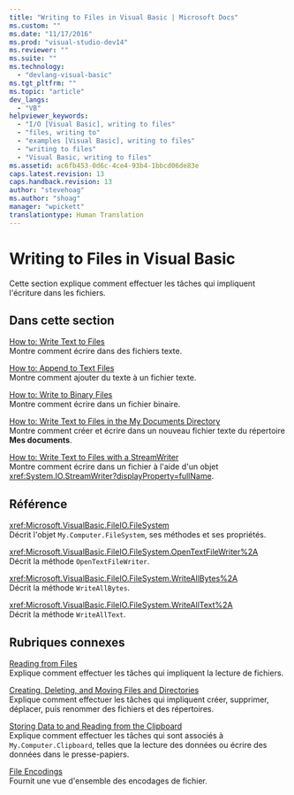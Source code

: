 ```yaml
---
title: "Writing to Files in Visual Basic | Microsoft Docs"
ms.custom: ""
ms.date: "11/17/2016"
ms.prod: "visual-studio-dev14"
ms.reviewer: ""
ms.suite: ""
ms.technology: 
  - "devlang-visual-basic"
ms.tgt_pltfrm: ""
ms.topic: "article"
dev_langs: 
  - "VB"
helpviewer_keywords: 
  - "I/O [Visual Basic], writing to files"
  - "files, writing to"
  - "examples [Visual Basic], writing to files"
  - "writing to files"
  - "Visual Basic, writing to files"
ms.assetid: ac6fb453-0d6c-4ce4-93b4-1bbcd06de83e
caps.latest.revision: 13
caps.handback.revision: 13
author: "stevehoag"
ms.author: "shoag"
manager: "wpickett"
translationtype: Human Translation
---
```

# Writing to Files in Visual Basic
Cette section explique comment effectuer les tâches qui impliquent l'écriture dans les fichiers.  
  
## Dans cette section  
 [How to: Write Text to Files](../../../../visual-basic/developing-apps/programming/drives-directories-files/how-to-write-text-to-files.md)  
 Montre comment écrire dans des fichiers texte.  
  
 [How to: Append to Text Files](../../../../visual-basic/developing-apps/programming/drives-directories-files/how-to-append-to-text-files.md)  
 Montre comment ajouter du texte à un fichier texte.  
  
 [How to: Write to Binary Files](../../../../visual-basic/developing-apps/programming/drives-directories-files/how-to-write-to-binary-files.md)  
 Montre comment écrire dans un fichier binaire.  
  
 [How to: Write Text to Files in the My Documents Directory](../../../../visual-basic/developing-apps/programming/drives-directories-files/how-to-write-text-to-files-in-the-my-documents-directory.md)  
 Montre comment créer et écrire dans un nouveau fichier texte du répertoire **Mes documents**.  
  
 [How to: Write Text to Files with a StreamWriter](../../../../visual-basic/developing-apps/programming/drives-directories-files/how-to-write-text-to-files-with-a-streamwriter.md)  
 Montre comment écrire dans un fichier à l'aide d'un objet <xref:System.IO.StreamWriter?displayProperty=fullName>.  
  
## Référence  
 <xref:Microsoft.VisualBasic.FileIO.FileSystem>  
 Décrit l'objet `My.Computer.FileSystem`, ses méthodes et ses propriétés.  
  
 <xref:Microsoft.VisualBasic.FileIO.FileSystem.OpenTextFileWriter%2A>  
 Décrit la méthode `OpenTextFileWriter`.  
  
 <xref:Microsoft.VisualBasic.FileIO.FileSystem.WriteAllBytes%2A>  
 Décrit la méthode `WriteAllBytes`.  
  
 <xref:Microsoft.VisualBasic.FileIO.FileSystem.WriteAllText%2A>  
 Décrit la méthode `WriteAllText`.  
  
## Rubriques connexes  
 [Reading from Files](../../../../visual-basic/developing-apps/programming/drives-directories-files/reading-from-files.md)  
 Explique comment effectuer les tâches qui impliquent la lecture de fichiers.  
  
 [Creating, Deleting, and Moving Files and Directories](../../../../visual-basic/developing-apps/programming/drives-directories-files/creating-deleting-and-moving-files-and-directories.md)  
 Explique comment effectuer les tâches qui impliquent créer, supprimer, déplacer, puis renommer des fichiers et des répertoires.  
  
 [Storing Data to and Reading from the Clipboard](../../../../visual-basic/developing-apps/programming/computer-resources/storing-data-to-and-reading-from-the-clipboard.md)  
 Explique comment effectuer les tâches qui sont associés à `My.Computer.Clipboard`, telles que la lecture des données ou écrire des données dans le presse\-papiers.  
  
 [File Encodings](../../../../visual-basic/developing-apps/programming/drives-directories-files/file-encodings.md)  
 Fournit une vue d'ensemble des encodages de fichier.